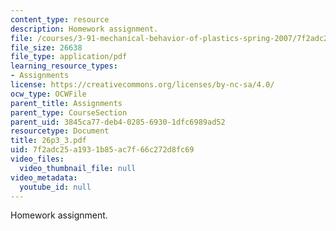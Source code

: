 ```yaml
---
content_type: resource
description: Homework assignment.
file: /courses/3-91-mechanical-behavior-of-plastics-spring-2007/7f2adc25a1931b85ac7f66c272d8fc69_26p3_3.pdf
file_size: 26638
file_type: application/pdf
learning_resource_types:
- Assignments
license: https://creativecommons.org/licenses/by-nc-sa/4.0/
ocw_type: OCWFile
parent_title: Assignments
parent_type: CourseSection
parent_uid: 3845ca77-deb4-0285-6930-1dfc6989ad52
resourcetype: Document
title: 26p3_3.pdf
uid: 7f2adc25-a193-1b85-ac7f-66c272d8fc69
video_files:
  video_thumbnail_file: null
video_metadata:
  youtube_id: null
---
```

Homework assignment.